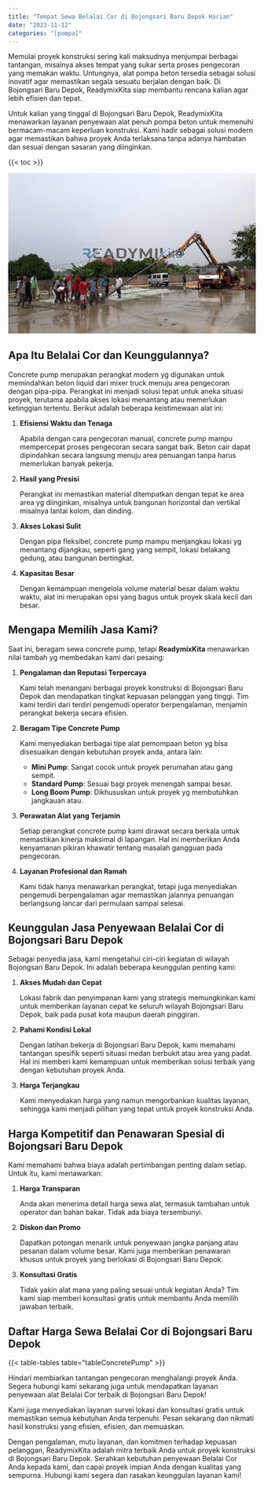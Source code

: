 ```yaml
---
title: "Tempat Sewa Belalai Cor di Bojongsari Baru Depok Harian"
date: "2023-11-12"
categories: "[pompa]"
---
```


Memulai proyek konstruksi sering kali maksudnya menjumpai berbagai tantangan, misalnya akses tempat yang sukar serta proses pengecoran yang memakan waktu. Untungnya, alat pompa beton tersedia sebagai solusi inovatif agar memastikan segala sesuatu berjalan dengan baik. Di Bojongsari Baru Depok, ReadymixKita siap membantu rencana kalian agar lebih efisien dan tepat.

Untuk kalian yang tinggal di Bojongsari Baru Depok, ReadymixKita menawarkan layanan penyewaan alat penuh pompa beton untuk memenuhi bermacam-macam keperluan konstruksi. Kami hadir sebagai solusi modern agar memastikan bahwa proyek Anda terlaksana tanpa adanya hambatan dan sesuai dengan sasaran yang diinginkan.

{{< toc >}}

![Tempat Sewa Belalai Cor di Bojongsari Baru Depok Harian](/images/pompa/sewa-pompa-07.jpg)

## Apa Itu Belalai Cor dan Keunggulannya?

Concrete pump merupakan perangkat modern yg digunakan untuk memindahkan beton liquid dari mixer truck menuju area pengecoran dengan pipa-pipa. Perangkat ini menjadi solusi tepat untuk aneka situasi proyek, terutama apabila akses lokasi menantang atau memerlukan ketinggian tertentu. Berikut adalah beberapa keistimewaan alat ini:

1. **Efisiensi Waktu dan Tenaga**

   Apabila dengan cara pengecoran manual, concrete pump mampu mempercepat proses pengecoran secara sangat baik. Beton cair dapat dipindahkan secara langsung menuju area penuangan tanpa harus memerlukan banyak pekerja.

2. **Hasil yang Presisi**

   Perangkat ini memastikan material ditempatkan dengan tepat ke area area yg diinginkan, misalnya untuk bangunan horizontal dan vertikal misalnya lantai kolom, dan dinding.

3. **Akses Lokasi Sulit**

   Dengan pipa fleksibel, concrete pump mampu menjangkau lokasi yg menantang dijangkau, seperti gang yang sempit, lokasi belakang gedung, atau bangunan bertingkat.

4. **Kapasitas Besar**

   Dengan kemampuan mengelola volume material besar dalam waktu waktu, alat ini merupakan opsi yang bagus untuk proyek skala kecil dan besar.

## Mengapa Memilih Jasa Kami?

Saat ini, beragam sewa concrete pump, tetapi **ReadymixKita** menawarkan nilai tambah yg membedakan kami dari pesaing:

1. **Pengalaman dan Reputasi Terpercaya**

   Kami telah menangani berbagai proyek konstruksi di Bojongsari Baru Depok dan mendapatkan tingkat kepuasan pelanggan yang tinggi. Tim kami terdiri dari terdiri pengemudi operator berpengalaman, menjamin perangkat bekerja secara efisien.

2. **Beragam Tipe Concrete Pump**

   Kami menyediakan berbagai tipe alat pemompaan beton yg bisa disesuaikan dengan kebutuhan proyek anda, antara lain:
   - **Mini Pump**: Sangat cocok untuk proyek perumahan atau gang sempit.
   - **Standard Pump**: Sesuai bagi proyek menengah sampai besar.
   - **Long Boom Pump**: Dikhususkan untuk proyek yg membutuhkan jangkauan atau.

3. **Perawatan Alat yang Terjamin**

   Setiap perangkat concrete pump kami dirawat secara berkala untuk memastikan kinerja maksimal di lapangan. Hal ini memberikan Anda kenyamanan pikiran khawatir tentang masalah gangguan pada pengecoran.

4. **Layanan Profesional dan Ramah**

   Kami tidak hanya menawarkan perangkat, tetapi juga menyediakan pengemudi berpengalaman agar memastikan jalannya penuangan berlangsung lancar dari permulaan sampai selesai.

## Keunggulan Jasa Penyewaan Belalai Cor di Bojongsari Baru Depok

Sebagai penyedia jasa, kami mengetahui ciri-ciri kegiatan di wilayah Bojongsari Baru Depok. Ini adalah beberapa keunggulan penting kami:

1. **Akses Mudah dan Cepat**

   Lokasi fabrik dan penyimpanan kami yang strategis memungkinkan kami untuk memberikan layanan cepat ke seluruh wilayah Bojongsari Baru Depok, baik pada pusat kota maupun daerah pinggiran.

2. **Pahami Kondisi Lokal**

   Dengan latihan bekerja di Bojongsari Baru Depok, kami memahami tantangan spesifik seperti situasi medan berbukit atau area yang padat. Hal ini memberi kami kemampuan untuk memberikan solusi terbaik yang dengan kebutuhan proyek Anda.

3. **Harga Terjangkau**

   Kami menyediakan harga yang namun mengorbankan kualitas layanan, sehingga kami menjadi pilihan yang tepat untuk proyek konstruksi Anda.

## Harga Kompetitif dan Penawaran Spesial di Bojongsari Baru Depok

Kami memahami bahwa biaya adalah pertimbangan penting dalam setiap. Untuk itu, kami menawarkan:

1. **Harga Transparan**

   Anda akan menerima detail harga sewa alat, termasuk tambahan untuk operator dan bahan bakar. Tidak ada biaya tersembunyi.

2. **Diskon dan Promo**

   Dapatkan potongan menarik untuk penyewaan jangka panjang atau pesanan dalam volume besar. Kami juga memberikan penawaran khusus untuk proyek yang berlokasi di Bojongsari Baru Depok.

3. **Konsultasi Gratis**

   Tidak yakin alat mana yang paling sesuai untuk kegiatan Anda? Tim kami siap memberi konsultasi gratis untuk membantu Anda memilih jawaban terbaik.

## Daftar Harga Sewa Belalai Cor di Bojongsari Baru Depok

{{< table-tables table="tableConcretePump" >}}

Hindari membiarkan tantangan pengecoran menghalangi proyek Anda. Segera hubungi kami sekarang juga untuk mendapatkan layanan penyewaan alat Belalai Cor terbaik di Bojongsari Baru Depok!

Kami juga menyediakan layanan survei lokasi dan konsultasi gratis untuk memastikan semua kebutuhan Anda terpenuhi. Pesan sekarang dan nikmati hasil konstruksi yang efisien, efisien, dan memuaskan.

Dengan pengalaman, mutu layanan, dan komitmen terhadap kepuasan pelanggan, ReadymixKita adalah mitra terbaik Anda untuk proyek konstruksi di Bojongsari Baru Depok. Serahkan kebutuhan penyewaan Belalai Cor Anda kepada kami, dan capai proyek impian Anda dengan kualitas yang sempurna. Hubungi kami segera dan rasakan keunggulan layanan kami!